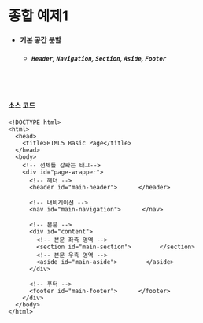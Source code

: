 # 종합 예제1
- #### 기본 공간 분할
  - ##### `Header`, `Navigation`, `Section`, `Aside`, `Footer`

<br/>
<br/>

#### 소스 코드
```HTML5
<!DOCTYPE html>
<html>
  <head>
    <title>HTML5 Basic Page</title>
  </head>
  <body>
    <!-- 전체를 감싸는 태그-->
    <div id="page-wrapper">
      <!-- 헤더 -->
      <header id="main-header">      </header>

      <!-- 내비게이션 -->
      <nav id="main-navigation">      </nav>

      <!-- 본문 -->
      <div id="content">
        <!-- 본문 좌측 영역 -->
        <section id="main-section">        </section>
        <!-- 본문 우측 영역 -->
        <aside id="main-aside">        </aside>
      </div>

      <!-- 푸터 -->
      <footer id="main-footer">      </footer>
    </div>
  </body>
</html>
```
